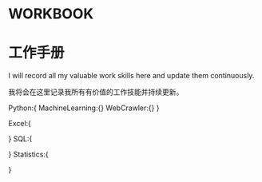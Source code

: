 # WORKBOOK
# 工作手册

I will record all my valuable work skills here and update them continuously.

我将会在这里记录我所有有价值的工作技能并持续更新。

Python:{
        MachineLearning:{}
        WebCrawler:{}
}

Excel:{

}
SQL:{

}
Statistics:{

}
